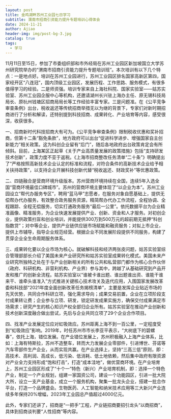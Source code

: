 ```yaml
---
layout: post
title: 金鸡湖畔苏州工业园七日学习
subtitle: 渭南市招商引资能力提升专题培训心得体会
date: 2024-11-21
author: Ajiao
header-img: img/post-bg-3.jpg
catalog: true
tags:
  - 学习
---
```



11月11日至15日，参加了市委组织部和市外经局在苏州工业园区新加坡国立大学苏州研究院举办的“渭南市招商引资能力提升专题培训班”。本次培训有以下几个特点：一是地点好。培训在苏州工业园进行，苏州工业园区排名国家高新区第四，国家经开区“八连冠”，国内顶级工业园区，发展历程、工作思路、服务模式，有很多值得学习的经验。二是师资强。培训专家来自上海社科院、国家实验室——姑苏实验室、苏州工业园企服中心等机构，还邀请湖州长兴驻上海办主任、原无锡科技局局长、原杭州钱塘区招商局局长等工作经验丰富专家。三是问题准。在《公平竞争审查条例》出台，税收返还等传统招商举措无以为继的背景下，专家们对新时期招商进行了分析和解读，还特别提到科技招商、成果转化、产业培育等内容，感受很深，收获很多。

一、招商新时代科技招商大有可为。《公平竞争审查条例》限制税收优惠和奖补招商，但第十二条“豁免条款”，地方政府可以出台“促进科学进步、增强国家自主创新能力”相关政策。这为科创企业留有“后门”，随后各地政府出台政策肯定会有所倾斜。目前，上海某区正起草《关于产业高质量发展的政策措施》包括“支持研发技术创新”，政策力度不亚于返税。《上海市招商整改任务清单“二十条”》明确提出了“严格按照高新技术企业认定的标准和流程，对符合条件的高新技术企业给予相关扶持政策”，以支持企业开展科技创新代替“税收返还、财政奖补”等优惠政策。

二、四链融合是营商环境升级版本。苏州营商环境持续在全国，连续5年入选全国“营商环境最佳口碑城市”。苏州的营商环境主要体现了“以企业为本”。苏州工业园设立“帮代办服务专区”，聘用“蓝马甲”志愿者，在服务对象自愿基础上，提供无偿帮办代办服务，有效整合政务服务资源，精简帮办代办工作流程，全程协调、全程跟踪、全程无偿服务，切实打通政务服务“最后一公里”。依托数据平台为企业精准画像、精准服务，为企业快速发展提供产业、创新、资金和人才服务。对初创企业，提供政策扫盲和创业培训，并能提供300万到500万元的超前期无抵押“科创指数贷”；对中等企业，提供产业链供应链市场赋能和融资服务；对拟上市企业，提供上市辅导，指导企业规范经营。根据企业不同发展阶段提供不同服务，构建了贯穿企业全生命周期服务体系。

三、成果转化要以企业市场为核心。就破解科技和经济两张皮问题，姑苏实验室综合管理部部长介绍了美国未来产业研究所和姑苏实验室成果转化模式。美国未来产业研究所独特之处在于与产业创新相关的所有公共和私营部门都作为核心合作伙伴（政府、科研机构、非营利机构、产业界）参与其中，跨越了从基础研究到产品开发和推广的创新全流程。姑苏实验室以“谁被卡谁出题、谁出题谁出资、谁能干谁来干、谁牵头谁准入”方式推进关键核心技术攻关及迭代应用，入围国家发展改革委和科技部“2021年度全面创新改革任务揭榜清单”，主要是发挥企业贴近市场的先天优势，共同合作科研立项，强化需求导向；成果交易前置，企业在立项阶段支付成果转让费；企业参与立项、研发，锁定研发成果实施方，确保交付成果满足市场需求；研究产生的核心知识产权全部归企业所有。姑苏实验室在推动产业创新和技术创新深度融合做出尝试，先后与企业共同立项了29个企业合作项目。

四、找准产业发展定位应对虹吸效应。苏州距离上海不到一百公里，一定程度受到“虹吸效应”影响。2019年，时任苏州市市长李亚平表示，“大树底下的碧螺春”，依托上海，错位发展。在产业错位发展上，苏州积极融入上海产业体系，比如：上海有特斯拉，苏州不造整车，转而大力发展企业零部件，引进博世、芬诺等汽车零部件生产企业，从而实现共赢。在产业选择上，坚持“三高三低”原则，即：高技术、高利润、高成长，低污染、低消耗、低土地依赖，然后集中政府有限资源对产业全力支持形成“饱和打击”，打造“成本洼地”，做优营商环境。在产业培育上，苏州工业园区形成了“十个一”特色（新兴）产业培育机制，即：选择一个特色产业，制定一个产业规划，组建一家国资公司，建设一个功能园区，引进一批大院大所，设立一支产业基金，成立一个服务机构，聚集一批龙头企业，搭建一批合作平台，打造一个品牌盛会。生物医药、人工智能和纳米技术应用等三大新兴产业连续多年保持20%增幅，2023年工业园总产值超过4000亿元。

此外，专家们还讲了，招商是“一把手”工程，产业链招商要招引龙头“以商招商”，具体到招商谈判要“人性招商”等内容。